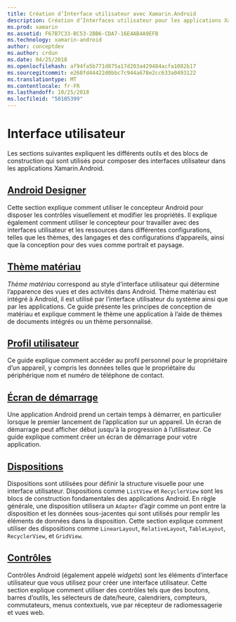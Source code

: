 ```yaml
---
title: Création d’Interface utilisateur avec Xamarin.Android
description: Création d’Interfaces utilisateur pour les applications Xamarin.Android
ms.prod: xamarin
ms.assetid: F67B7C33-BC53-2BB6-CDA7-16E4AB4A9EFB
ms.technology: xamarin-android
author: conceptdev
ms.author: crdun
ms.date: 04/25/2018
ms.openlocfilehash: af94fa5b771d875a17d203a429484acfa1082b17
ms.sourcegitcommit: e268fd44422d0bbc7c944a678e2cc633a0493122
ms.translationtype: MT
ms.contentlocale: fr-FR
ms.lasthandoff: 10/25/2018
ms.locfileid: "50105399"
---
```

# <a name="user-interface"></a>Interface utilisateur

Les sections suivantes expliquent les différents outils et des blocs de construction qui sont utilisés pour composer des interfaces utilisateur dans les applications Xamarin.Android.

## <a name="android-designerandroiduser-interfaceandroid-designerindexmd"></a>[Android Designer](~/android/user-interface/android-designer/index.md)

Cette section explique comment utiliser le concepteur Android pour disposer les contrôles visuellement et modifier les propriétés. Il explique également comment utiliser le concepteur pour travailler avec des interfaces utilisateur et les ressources dans différentes configurations, telles que les thèmes, des langages et des configurations d’appareils, ainsi que la conception pour des vues comme portrait et paysage.

## <a name="material-themeandroiduser-interfacematerial-thememd"></a>[Thème matériau](~/android/user-interface/material-theme.md)

*Thème matériau* correspond au style d’interface utilisateur qui détermine l’apparence des vues et des activités dans Android. Thème matériau est intégré à Android, il est utilisé par l’interface utilisateur du système ainsi que par les applications. Ce guide présente les principes de conception de matériau et explique comment le thème une application à l’aide de thèmes de documents intégrés ou un thème personnalisé.

## <a name="user-profileandroiduser-interfaceuser-profilemd"></a>[Profil utilisateur](~/android/user-interface/user-profile.md)

Ce guide explique comment accéder au profil personnel pour le propriétaire d’un appareil, y compris les données telles que le propriétaire du périphérique nom et numéro de téléphone de contact.

## <a name="splash-screenandroiduser-interfacesplash-screenmd"></a>[Écran de démarrage](~/android/user-interface/splash-screen.md)

Une application Android prend un certain temps à démarrer, en particulier lorsque le premier lancement de l’application sur un appareil. Un écran de démarrage peut afficher début jusqu'à la progression à l’utilisateur. Ce guide explique comment créer un écran de démarrage pour votre application.

## <a name="layoutsandroiduser-interfacelayoutsindexmd"></a>[Dispositions](~/android/user-interface/layouts/index.md)

Dispositions sont utilisées pour définir la structure visuelle pour une interface utilisateur.
Dispositions comme `ListView` et `RecyclerView` sont les blocs de construction fondamentales des applications Android. En règle générale, une disposition utilisera un `Adapter` d’agir comme un pont entre la disposition et les données sous-jacentes qui sont utilisés pour remplir les éléments de données dans la disposition. Cette section explique comment utiliser des dispositions comme `LinearLayout`, `RelativeLayout`, `TableLayout`, `RecyclerView`, et `GridView`.

## <a name="controlsandroiduser-interfacecontrolsindexmd"></a>[Contrôles](~/android/user-interface/controls/index.md)

Contrôles Android (également appelé *widgets*) sont les éléments d’interface utilisateur que vous utilisez pour créer une interface utilisateur. Cette section explique comment utiliser des contrôles tels que des boutons, barres d’outils, les sélecteurs de date/heure, calendriers, compteurs, commutateurs, menus contextuels, vue par récepteur de radiomessagerie et vues web.

